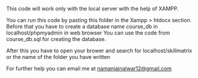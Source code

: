 This code will work only with the local server with the help of XAMPP.

You can run this code by pasting this folder in the Xampp > htdocx section.
Before that you have to create a database name course_db in localhost/phpmyadmin in web browser
You can use the code from course_db.sql for creating the database.

After this you have to open your brower and search for localhost/skillmatrix or the name of the folder you have written

For further help you can email me at namanjainalwar12@gmail.com